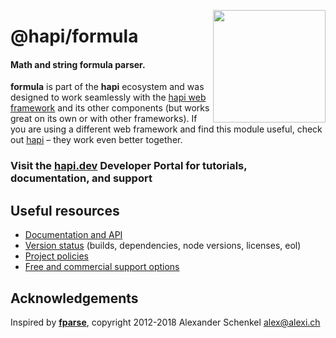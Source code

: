 <a href="https://hapi.dev"><img src="https://raw.githubusercontent.com/hapijs/assets/master/images/family.png" width="180px" align="right" /></a>

# @hapi/formula

#### Math and string formula parser.

**formula** is part of the **hapi** ecosystem and was designed to work seamlessly with the [hapi web framework](https://hapi.dev) and its other components (but works great on its own or with other frameworks). If you are using a different web framework and find this module useful, check out [hapi](https://hapi.dev) – they work even better together.

### Visit the [hapi.dev](https://hapi.dev) Developer Portal for tutorials, documentation, and support

## Useful resources

- [Documentation and API](https://hapi.dev/family/formula/)
- [Version status](https://hapi.dev/resources/status/#formula) (builds, dependencies, node versions, licenses, eol)
- [Project policies](https://hapi.dev/policies/)
- [Free and commercial support options](https://hapi.dev/support/)

## Acknowledgements

Inspired by [**fparse**](https://github.com/bylexus/fparse), copyright 2012-2018 Alexander Schenkel <alex@alexi.ch>

